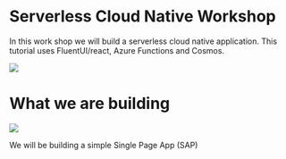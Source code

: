 # Serverless Cloud Native Workshop
In this work shop we will build a serverless cloud native application. This tutorial uses FluentUI/react, Azure Functions and Cosmos.

<img src="https://github.com/usri/ServerlessCloudNativeWorkshop/blob/master/Docs/arch.png?raw=true"/>

# What we are building

<img src="https://github.com/usri/ServerlessCloudNativeWorkshop/blob/master/Docs/screen.png?raw=true"/>

We will be building a simple Single Page App (SAP)


